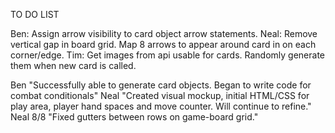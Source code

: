 TO DO LIST

Ben: Assign arrow visibility to card object arrow statements.
Neal: Remove vertical gap in board grid. Map 8 arrows to appear around card in on each corner/edge.
Tim: Get images from api usable for cards. Randomly generate them when new card is called.

Ben "Successfully able to generate card objects. Began to write code for combat conditionals"
Neal "Created visual mockup, initial HTML/CSS for play area, player hand spaces and move counter. Will continue to refine."
Neal 8/8 "Fixed gutters between rows on game-board grid."
